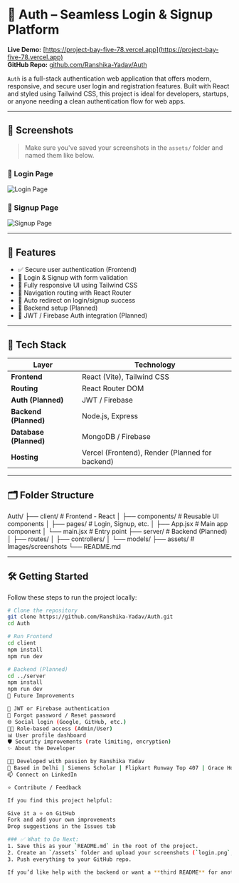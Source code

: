 # 🔐 Auth – Seamless Login & Signup Platform

**Live Demo:** [https://project-bay-five-78.vercel.app](https://project-bay-five-78.vercel.app)  
**GitHub Repo:** [github.com/Ranshika-Yadav/Auth](https://github.com/Ranshika-Yadav/Auth)

`Auth` is a full-stack authentication web application that offers modern, responsive, and secure user login and registration features. Built with React and styled using Tailwind CSS, this project is ideal for developers, startups, or anyone needing a clean authentication flow for web apps.

---

## 📸 Screenshots

> Make sure you've saved your screenshots in the `assets/` folder and named them like below.

### 🔐 Login Page  
![Login Page](./assets/login.png)

### 📝 Signup Page  
![Signup Page](./assets/signup.png)

---

## 🚀 Features

- ✅ Secure user authentication (Frontend)
- 🧾 Login & Signup with form validation
- 🎨 Fully responsive UI using Tailwind CSS
- 📍 Navigation routing with React Router
- 🔄 Auto redirect on login/signup success
- 🚧 Backend setup (Planned)
- 🔐 JWT / Firebase Auth integration (Planned)

---

## 🧰 Tech Stack

| Layer       | Technology                     |
|-------------|-------------------------------|
| **Frontend**| React (Vite), Tailwind CSS     |
| **Routing** | React Router DOM               |
| **Auth (Planned)** | JWT / Firebase          |
| **Backend (Planned)** | Node.js, Express     |
| **Database (Planned)** | MongoDB / Firebase  |
| **Hosting** | Vercel (Frontend), Render (Planned for backend) |

---

## 🗂 Folder Structure


Auth/
├── client/ # Frontend - React
│ ├── components/ # Reusable UI components
│ ├── pages/ # Login, Signup, etc.
│ ├── App.jsx # Main app component
│ └── main.jsx # Entry point
├── server/ # Backend (Planned)
│ ├── routes/
│ ├── controllers/
│ └── models/
├── assets/ # Images/screenshots
└── README.md


---

## 🛠 Getting Started

Follow these steps to run the project locally:

```bash
# Clone the repository
git clone https://github.com/Ranshika-Yadav/Auth.git
cd Auth

# Run Frontend
cd client
npm install
npm run dev

# Backend (Planned)
cd ../server
npm install
npm run dev
📌 Future Improvements

🔐 JWT or Firebase authentication
🔁 Forgot password / Reset password
🌐 Social login (Google, GitHub, etc.)
🧑‍💼 Role-based access (Admin/User)
📊 User profile dashboard
🛡️ Security improvements (rate limiting, encryption)
✨ About the Developer

👩‍💻 Developed with passion by Ranshika Yadav
📍 Based in Delhi | Siemens Scholar | Flipkart Runway Top 407 | Grace Hopper India 2024 Scholar
📫 Connect on LinkedIn

⭐ Contribute / Feedback

If you find this project helpful:

Give it a ⭐ on GitHub
Fork and add your own improvements
Drop suggestions in the Issues tab

### ✅ What to Do Next:
1. Save this as your `README.md` in the root of the project.
2. Create an `/assets` folder and upload your screenshots (`login.png`, `signup.png`, etc.).
3. Push everything to your GitHub repo.

If you’d like help with the backend or want a **third README** for another project — just say the word! 💻✨
